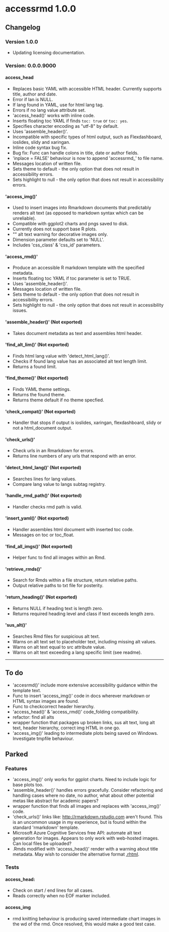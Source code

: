 # accessrmd 1.0.0

## Changelog

### Version 1.0.0

* Updating licensing documentation.


### Version: 0.0.0.9000

#### access_head

* Replaces basic YAML with accessible HTML header. Currently supports title, 
author and date.
* Error if lan is NULL.
* If lang found in YAML, use for html lang tag.
* Errors if no lang value attribute set.
* 'access_head()' works with inline code.
* Inserts floating toc YAML if finds `toc: true` or `toc: yes`.
* Specifies character encoding as "utf-8" by default.
* Uses 'assemble_header()'.
* Incompatible with specific types of html output, such as Flexdashboard,
ioslides, slidy and xaringan.
* Inline code syntax bug fix.
* Bug fix: Func can handle colons in title, date or author fields.
* 'inplace = FALSE' behaviour is now to append 'accessrmd_' to file name.
* Messages location of written file.
* Sets theme to default - the only option that does not result in accessibility
errors.
* Sets highlight to null - the only option that does not result in accessibility
errors.

#### 'access_img()'

* Used to insert images into Rmarkdown documents that predictably renders alt
text (as opposed to markdown syntax which can be unreliable).
* Compatible with ggplot2 charts and pngs saved to disk.
* Currently does not support base R plots.
* "" alt text warning for decorative images only.
* Dimension parameter defaults set to 'NULL'.
* Includes 'css_class' & 'css_id' parameters.

#### 'access_rmd()'

* Produce an accessible R markdown template with the specified metadata.
* Inserts floating toc YAML if toc parameter is set to TRUE.
* Uses 'assemble_header()'.
* Messages location of written file.
* Sets theme to default - the only option that does not result in accessibility
errors.
* Sets highlight to null - the only option that does not result in accessibility
issues.

#### 'assemble_header()' (Not exported)

* Takes document metadata as text and assembles html header.

#### 'find_alt_lim()' (Not exported)

* Finds html lang value with 'detect_html_lang()'.
* Checks if found lang value has an associated alt text length limit.
* Returns a found limit.

#### 'find_theme()' (Not exported)

* Finds YAML theme settings.
* Returns the found theme.
* Returns theme default if no theme specfied.

#### 'check_compat()' (Not exported)

* Handler that stops if output is ioslides, xaringan, flexdashboard, slidy or 
not a html_document output.

#### 'check_urls()'

* Check urls in an Rmarkdown for errors.
* Returns line numbers of any urls that respond with an error.

#### 'detect_html_lang()' (Not exported)

* Searches lines for lang values.
* Compare lang value to langs subtag registry.

#### 'handle_rmd_path()' (Not exported)

* Handler checks rmd path is valid.

#### 'insert_yaml()' (Not exported)

* Handler assembles html document with inserted toc code.
* Messages on toc or toc_float.

#### 'find_all_imgs()' (Not exported)

* Helper func to find all images within an Rmd.

#### 'retrieve_rmds()'

* Search for Rmds within a file structure, return relative paths.
* Output relative paths to txt file for posterity.

#### 'return_heading()' (Not exported)

* Returns NULL if heading text is length zero.
* Returns required heading level and class if text exceeds length zero.

#### 'sus_alt()'

* Searches Rmd files for suspicious alt text.
* Warns on alt text set to placeholder text, including missing alt values.
* Warns on alt text equal to src attribute value.
* Warns on alt text exceeding a lang specific limit (see readme).

***

## To do

* 'accesrmd()' include more extensive accessibility guidance within the template
text.
* Func to insert 'access_img()' code in docs wherever markdown or HTML syntax
images are found.
* Func to checkcorrect header hierarchy.
* 'access_head()' & 'access_rmd()' code_folding compatibility.
* refactor: find all alts
* wrapper function that packages up broken links, sus alt text, long alt text,
header hierarchy, correct img HTML in one go.
* 'access_img()' leading to intermediate plots being saved on Windows.
Investigate tmpfile behaviour.

## Parked

### Features

* 'access_img()' only works for ggplot charts. Need to include logic for base
plots too.
* 'assemble_header()' handles errors gracefully. Consider refactoring and
handling cases where no date, no author, what about other potential metas like
abstract for academic papers?
* wrapper function that finds all images and replaces with 'access_img()' code.
* 'check_urls()' links like: <http://rmarkdown.rstudio.com> aren't found. This
is an uncommon usage in my experience, but is found within the standard
'rmarkdown' template.
* Microsoft Azure Cognitive Services free API: automate alt text generation for
images. Appears to only work with web-hosted images. Can local files be
uploaded?
* .Rmds modified with 'access_head()' render with a warning about title
metadata. May wish to consider the alternative format [.rhtml](https://bookdown.org/yihui/rmarkdown-cookbook/html-hardcore.html).

### Tests

#### access_head:

* Check on start / end lines for all cases.
* Reads correctly when no EOF marker included.

#### access_img

* rmd knitting behaviour is producing saved intermediate chart images in the wd
of the rmd. Once resolved, this would make a good test case.
